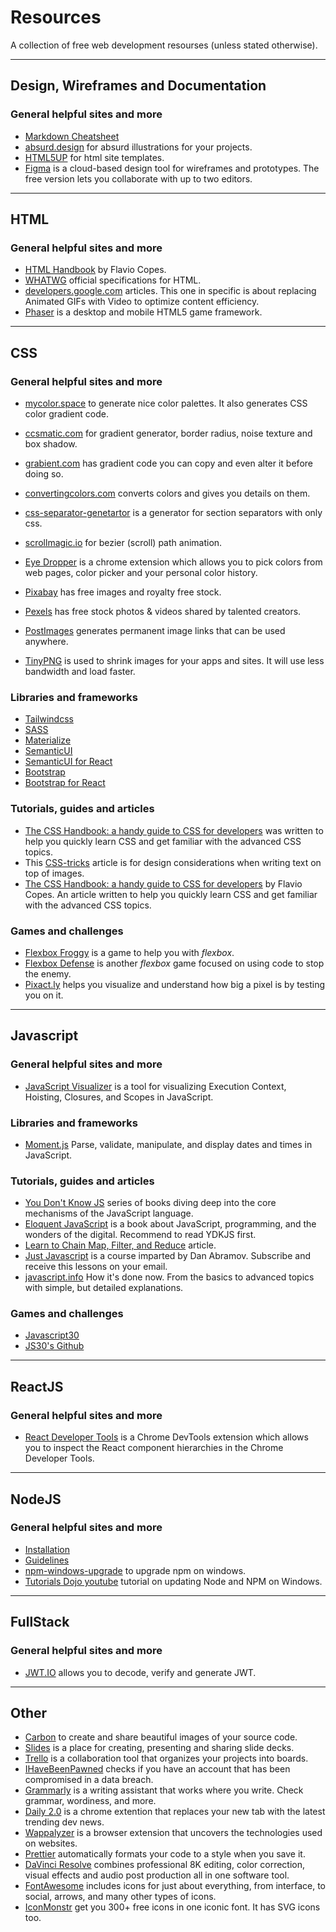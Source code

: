 # Resources

A collection of free web development resourses (unless stated otherwise).

-----
## Design, Wireframes and Documentation

### General helpful sites and more

- [Markdown Cheatsheet](https://github.com/adam-p/markdown-here/wiki/Markdown-Cheatsheet)
- [absurd.design](https://absurd.design/) for absurd illustrations for your projects.
- [HTML5UP](https://html5up.net/) for html site templates.
- [Figma](https://www.figma.com/) is a cloud-based design tool for wireframes and prototypes. The free version lets you collaborate with up to two editors. 

-----
## HTML

### General helpful sites and more

- [HTML Handbook](https://www.freecodecamp.org/news/the-html-handbook/) by Flavio Copes. 
- [WHATWG](https://html.spec.whatwg.org/multipage/) official specifications for HTML. 
- [developers.google.com](https://developers.google.com/web/fundamentals/performance/optimizing-content-efficiency/replace-animated-gifs-with-video) articles. This one in specific is about replacing Animated GIFs with Video to optimize content efficiency. 
- [Phaser](http://phaser.io/) is a desktop and mobile HTML5 game framework. 

-----
## CSS

### General helpful sites and more

- [mycolor.space](https://mycolor.space/) to generate nice color palettes. It also generates CSS color gradient code. 
- [ccsmatic.com](https://www.cssmatic.com/) for gradient generator, border radius, noise texture and box shadow. 
- [grabient.com](https://www.grabient.com/) has gradient code you can copy and even alter it before doing so.
- [convertingcolors.com](https://convertingcolors.com/) converts colors and gives you details on them.
- [css-separator-genetartor](https://wweb.dev/resources/css-separator-generator) is a generator for section separators with only css.
- [scrollmagic.io](https://scrollmagic.io/examples/expert/bezier_path_animation.html) for bezier (scroll) path animation. 
- [Eye Dropper](https://chrome.google.com/webstore/detail/eye-dropper/hmdcmlfkchdmnmnmheododdhjedfccka) is a chrome extension which allows you to pick colors from web pages, color picker and your personal color history.

- [Pixabay](https://pixabay.com/) has free images and royalty free stock. 
- [Pexels](https://www.pexels.com/) has free stock photos & videos shared by talented creators.
- [PostImages](https://postimages.org/) generates permanent image links that can be used anywhere.  
- [TinyPNG](https://tinypng.com/) is used to shrink images for your apps and sites. It will use less bandwidth and load faster.

### Libraries and frameworks

- [Tailwindcss](https://tailwindcss.com/)
- [SASS](https://sass-lang.com/)
- [Materialize](https://materializecss.com/)
- [SemanticUI](https://semantic-ui.com/)
- [SemanticUI for React](https://react.semantic-ui.com/)
- [Bootstrap](https://getbootstrap.com/)
- [Bootstrap for React](https://react-bootstrap.github.io/)

### Tutorials, guides and articles

- [The CSS Handbook: a handy guide to CSS for developers](https://www.freecodecamp.org/news/the-css-handbook-a-handy-guide-to-css-for-developers-b56695917d11/) was written to help you quickly learn CSS and get familiar with the advanced CSS topics.
- This [CSS-tricks](https://css-tricks.com/design-considerations-text-images/) article is for design considerations when writing text on top of images.
- [The CSS Handbook: a handy guide to CSS for developers](https://www.freecodecamp.org/news/the-css-handbook-a-handy-guide-to-css-for-developers-b56695917d11/) by Flavio Copes. An article written to help you quickly learn CSS and get familiar with the advanced CSS topics.

### Games and challenges

- [Flexbox Froggy](http://flexboxfroggy.com/) is a game to help you with *flexbox*.
- [Flexbox Defense](http://www.flexboxdefense.com/) is another *flexbox* game focused on using code to stop the enemy. 
- [Pixact.ly](https://www.pixact.ly/) helps you visualize and understand how big a pixel is by testing you on it.  

-----
## Javascript

### General helpful sites and more

- [JavaScript Visualizer](https://tylermcginnis.com/javascript-visualizer/) is a tool for visualizing Execution Context, Hoisting, Closures, and Scopes in JavaScript.

### Libraries and frameworks

- [Moment.js](https://momentjs.com/) Parse, validate, manipulate, and display dates and times in JavaScript.

### Tutorials, guides and articles

- [You Don't Know JS](https://github.com/getify/You-Dont-Know-JS) series of books diving deep into the core mechanisms of the JavaScript language.
- [Eloquent JavaScript](https://eloquentjavascript.net/) is a book about JavaScript, programming, and the wonders of the digital. Recommend to read YDKJS first. 
- [Learn to Chain Map, Filter, and Reduce](https://codeburst.io/javascript-learn-to-chain-map-filter-and-reduce-acd2d0562cd4) article.
- [Just Javascript](https://justjavascript.com/) is a course imparted by Dan Abramov. Subscribe and receive this lessons on your email. 
- [javascript.info](https://javascript.info/) How it's done now. From the basics to advanced topics with simple, but detailed explanations.

### Games and challenges

- [Javascript30](https://javascript30.com/)
- [JS30's Github](https://github.com/wesbos/JavaScript30)

-----
## ReactJS

### General helpful sites and more

- [React Developer Tools](https://chrome.google.com/webstore/detail/react-developer-tools/fmkadmapgofadopljbjfkapdkoienihi?hl=en) is a Chrome DevTools extension which allows you to inspect the React component hierarchies in the Chrome Developer Tools.

-----
## NodeJS

### General helpful sites and more

- [Installation](https://nodejs.org/en/)
- [Guidelines](https://github.com/microsoft/nodejs-guidelines)
- [npm-windows-upgrade](https://www.npmjs.com/package/npm-windows-upgrade) to upgrade npm on windows.
- [Tutorials Dojo youtube](https://www.youtube.com/watch?v=1ropX3fg2E8) tutorial on updating Node and NPM on Windows.

-----
## FullStack

### General helpful sites and more

- [JWT.IO](https://jwt.io/) allows you to decode, verify and generate JWT.

-----
## Other

- [Carbon](https://carbon.now.sh/) to create and share beautiful images of your source code.
- [Slides](https://slides.com/) is a place for creating, presenting and sharing slide decks.
- [Trello](https://trello.com/) is a collaboration tool that organizes your projects into boards.
- [IHaveBeenPawned](https://haveibeenpwned.com/) checks if you have an account that has been compromised in a data breach.
- [Grammarly](www.grammarly.com/) is a writing assistant that works where you write. Check grammar, wordiness, and more.
- [Daily 2.0](https://chrome.google.com/webstore/detail/daily-20-source-for-busy/jlmpjdjjbgclbocgajdjefcidcncaied) is a chrome extention that replaces your new tab with the latest trending dev news.
- [Wappalyzer](https://chrome.google.com/webstore/detail/wappalyzer/gppongmhjkpfnbhagpmjfkannfbllamg?hl=es) is a browser extension that uncovers the technologies used on websites.
- [Prettier](https://prettier.io/) automatically formats your code to a style when you save it. 
- [DaVinci Resolve](https://www.blackmagicdesign.com/products/davinciresolve/) combines professional 8K editing, color correction, visual effects and audio post production all in one software tool.
- [FontAwesome](https://fontawesome.com/icons?d=gallery&s=regular&m=free%5D) includes icons for just about everything, from interface, to social, arrows, and many other types of icons.
- [IconMonstr](https://iconmonstr.com/) get you 300+ free icons in one iconic font. It has SVG icons too. 
